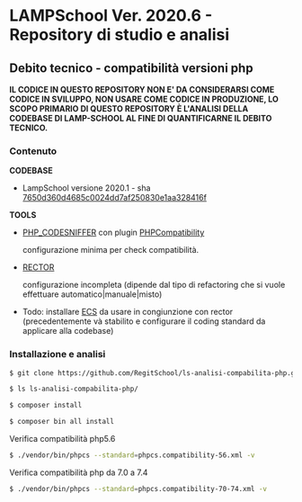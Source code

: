# LAMPSchool Ver. 2020.6 - Repository di studio e analisi 

## Debito tecnico - compatibilità versioni php


**IL CODICE IN QUESTO REPOSITORY NON E' DA CONSIDERARSI COME CODICE IN SVILUPPO, NON USARE COME CODICE IN PRODUZIONE,
LO SCOPO PRIMARIO DI QUESTO REPOSITORY È L'ANALISI DELLA CODEBASE DI LAMP-SCHOOL AL FINE DI QUANTIFICARNE IL DEBITO TECNICO.**

### Contenuto

**CODEBASE**

- LampSchool versione 2020.1 - sha [7650d360d4685c0024dd7af250830e1aa328416f](https://github.com/scaforchio/LAMPSchool/commit/7650d360d4685c0024dd7af250830e1aa328416f)

**TOOLS**

- [PHP_CODESNIFFER](https://github.com/squizlabs/PHP_CodeSniffer) con plugin [PHPCompatibility](https://github.com/PHPCompatibility/PHPCompatibility)
  
  configurazione minima per check compatibilità.

- [RECTOR](https://github.com/rectorphp/rector)

  configurazione incompleta (dipende dal tipo di refactoring che si vuole effettuare automatico|manuale|misto)

- Todo: installare [ECS](https://github.com/symplify/easy-coding-standard)
  da usare in congiunzione con rector (precedentemente và stabilito e configurare il coding standard da applicare alla codebase)

### Installazione e analisi


```bash
$ git clone https://github.com/RegitSchool/ls-analisi-compabilita-php.git

$ ls ls-analisi-compabilita-php/

$ composer install

$ composer bin all install
```

Verifica compatibilità php5.6

```bash
$ ./vendor/bin/phpcs --standard=phpcs.compatibility-56.xml -v
```

Verifica compatibilità php da 7.0 a 7.4

```bash
$ ./vendor/bin/phpcs --standard=phpcs.compatibility-70-74.xml -v
```
